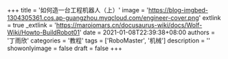 +++
title = '如何造一台工程机器人（上）'
image = 'https://blog-imgbed-1304305361.cos.ap-guangzhou.myqcloud.com/engineer-cover.png'
extlink = true
_extlink = 'https://maroiomars.cn/docusaurus-wiki/docs/Wolf-Wiki/Howto-BuildRobot01'
date = 2021-01-08T22:39:38+08:00
authors = '丁雨欣'
categories = '教程'
tags = ['RoboMaster', '机械']
description = ''
showonlyimage = false
draft = false
+++

